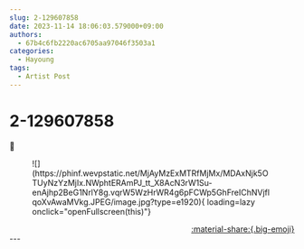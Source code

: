 ```yaml
---
slug: 2-129607858
date: 2023-11-14 18:06:03.579000+09:00
authors:
  - 67b4c6fb2220ac6705aa97046f3503a1
categories:
  - Hayoung
tags:
  - Artist Post
---
```


# 2-129607858

<div class="post-container" markdown="1">
<div class="content-container md-sidebar__scrollwrap" markdown="1">

🩵
<figure markdown="1">
![](https://phinf.wevpstatic.net/MjAyMzExMTRfMjMx/MDAxNjk5OTUyNzYzMjIx.NWphtERAmPJ_tt_X8AcN3rW1Su-enAjhp2BeG1NrlY8g.vqrW5WzHrWR4g6pFCWp5GhFreIChNVjflqoXvAwaMVkg.JPEG/image.jpg?type=e1920){ loading=lazy onclick="openFullscreen(this)"}
</figure>


</div>
</div>

<div style="text-align: right;" markdown="1">
<a href="https://weverse.io/fromis9/artist/2-129607858" style="text-align: right;">:material-share:{.big-emoji}</a>
</div>
---
